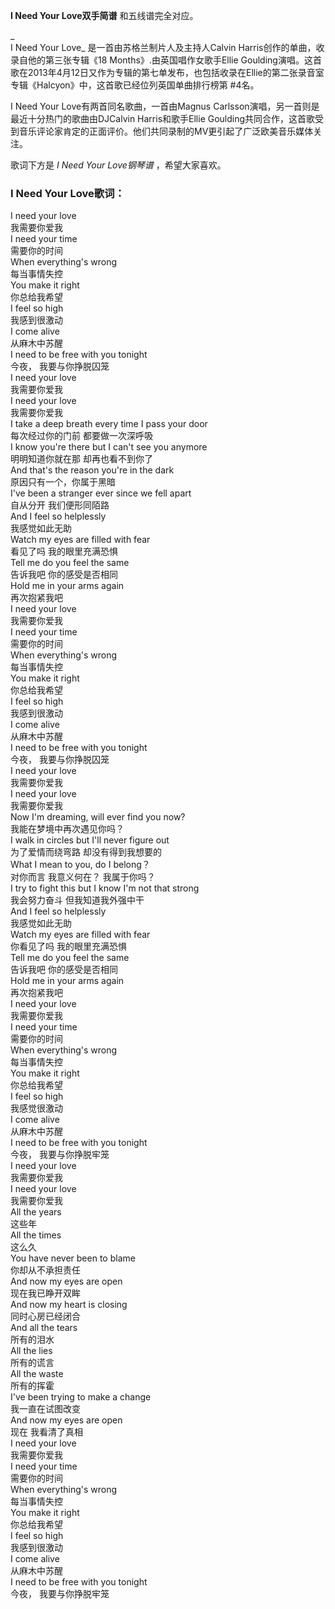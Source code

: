 

**I Need Your Love双手简谱** 和五线谱完全对应。

_  
I Need Your Love_ 是一首由苏格兰制片人及主持人Calvin Harris创作的单曲，收录自他的第三张专辑《18
Months》.由英国唱作女歌手Ellie
Goulding演唱。这首歌在2013年4月12日又作为专辑的第七单发布，也包括收录在Ellie的第二张录音室专辑《Halcyon》中，这首歌已经位列英国单曲排行榜第
#4名。

  
I Need Your Love有两首同名歌曲，一首由Magnus Carlsson演唱，另一首则是最近十分热门的歌曲由DJCalvin
Harris和歌手Ellie Goulding共同合作，这首歌受到音乐评论家肯定的正面评价。他们共同录制的MV更引起了广泛欧美音乐媒体关注。

  
歌词下方是 _I Need Your Love钢琴谱_ ，希望大家喜欢。

### I Need Your Love歌词：

I need your love  
我需要你爱我  
I need your time  
需要你的时间  
When everything's wrong  
每当事情失控  
You make it right  
你总给我希望  
I feel so high  
我感到很激动  
I come alive  
从麻木中苏醒  
I need to be free with you tonight  
今夜， 我要与你挣脱囚笼  
I need your love  
我需要你爱我  
I need your love  
我需要你爱我  
I take a deep breath every time I pass your door  
每次经过你的门前 都要做一次深呼吸  
I know you're there but I can't see you anymore  
明明知道你就在那 却再也看不到你了  
And that's the reason you're in the dark  
原因只有一个，你属于黑暗  
I've been a stranger ever since we fell apart  
自从分开 我们便形同陌路  
And I feel so helplessly  
我感觉如此无助  
Watch my eyes are filled with fear  
看见了吗 我的眼里充满恐惧  
Tell me do you feel the same  
告诉我吧 你的感受是否相同  
Hold me in your arms again  
再次抱紧我吧  
I need your love  
我需要你爱我  
I need your time  
需要你的时间  
When everything's wrong  
每当事情失控  
You make it right  
你总给我希望  
I feel so high  
我感到很激动  
I come alive  
从麻木中苏醒  
I need to be free with you tonight  
今夜， 我要与你挣脱囚笼  
I need your love  
我需要你爱我  
I need your love  
我需要你爱我  
Now I'm dreaming, will ever find you now?  
我能在梦境中再次遇见你吗？  
I walk in circles but I'll never figure out  
为了爱情而绕弯路 却没有得到我想要的  
What I mean to you, do I belong？  
对你而言 我意义何在？ 我属于你吗？  
I try to fight this but I know I'm not that strong  
我会努力奋斗 但我知道我外强中干  
And I feel so helplessly  
我感觉如此无助  
Watch my eyes are filled with fear  
你看见了吗 我的眼里充满恐惧  
Tell me do you feel the same  
告诉我吧 你的感受是否相同  
Hold me in your arms again  
再次抱紧我吧  
I need your love  
我需要你爱我  
I need your time  
需要你的时间  
When everything's wrong  
每当事情失控  
You make it right  
你总给我希望  
I feel so high  
我感觉很激动  
I come alive  
从麻木中苏醒  
I need to be free with you tonight  
今夜， 我要与你挣脱牢笼  
I need your love  
我需要你爱我  
I need your love  
我需要你爱我  
All the years  
这些年  
All the times  
这么久  
You have never been to blame  
你却从不承担责任  
And now my eyes are open  
现在我已睁开双眸  
And now my heart is closing  
同时心房已经闭合  
And all the tears  
所有的泪水  
All the lies  
所有的谎言  
All the waste  
所有的挥霍  
I've been trying to make a change  
我一直在试图改变  
And now my eyes are open  
现在 我看清了真相  
I need your love  
我需要你爱我  
I need your time  
需要你的时间  
When everything's wrong  
每当事情失控  
You make it right  
你总给我希望  
I feel so high  
我感到很激动  
I come alive  
从麻木中苏醒  
I need to be free with you tonight  
今夜， 我要与你挣脱牢笼

